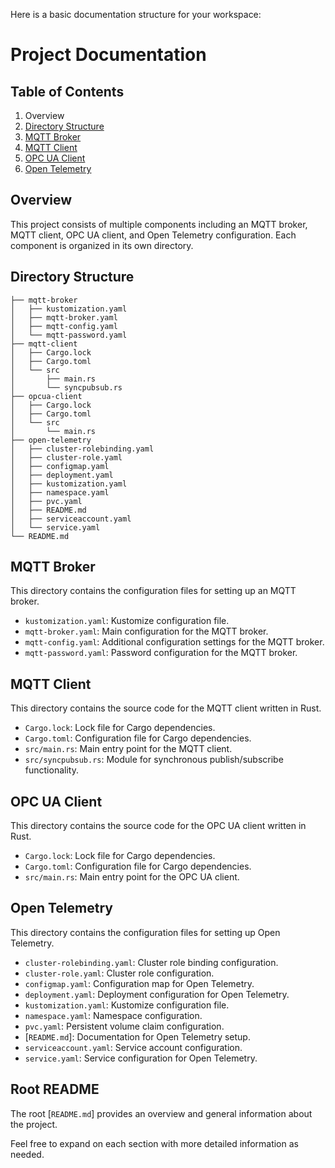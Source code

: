 Here is a basic documentation structure for your workspace:

# Project Documentation

## Table of Contents
1. Overview
2. [Directory Structure](#directory-structure)
3. [MQTT Broker](#mqtt-broker)
4. [MQTT Client](#mqtt-client)
5. [OPC UA Client](#opcua-client)
6. [Open Telemetry](#open-telemetry)

## Overview
This project consists of multiple components including an MQTT broker, MQTT client, OPC UA client, and Open Telemetry configuration. Each component is organized in its own directory.

## Directory Structure
```
├── mqtt-broker
│   ├── kustomization.yaml
│   ├── mqtt-broker.yaml
│   ├── mqtt-config.yaml
│   └── mqtt-password.yaml
├── mqtt-client
│   ├── Cargo.lock
│   ├── Cargo.toml
│   └── src
│       ├── main.rs
│       └── syncpubsub.rs
├── opcua-client
│   ├── Cargo.lock
│   ├── Cargo.toml
│   └── src
│       └── main.rs
├── open-telemetry
│   ├── cluster-rolebinding.yaml
│   ├── cluster-role.yaml
│   ├── configmap.yaml
│   ├── deployment.yaml
│   ├── kustomization.yaml
│   ├── namespace.yaml
│   ├── pvc.yaml
│   ├── README.md
│   ├── serviceaccount.yaml
│   └── service.yaml
└── README.md
```

## MQTT Broker
This directory contains the configuration files for setting up an MQTT broker.

- `kustomization.yaml`: Kustomize configuration file.
- `mqtt-broker.yaml`: Main configuration for the MQTT broker.
- `mqtt-config.yaml`: Additional configuration settings for the MQTT broker.
- `mqtt-password.yaml`: Password configuration for the MQTT broker.

## MQTT Client
This directory contains the source code for the MQTT client written in Rust.

- `Cargo.lock`: Lock file for Cargo dependencies.
- `Cargo.toml`: Configuration file for Cargo dependencies.
- `src/main.rs`: Main entry point for the MQTT client.
- `src/syncpubsub.rs`: Module for synchronous publish/subscribe functionality.

## OPC UA Client
This directory contains the source code for the OPC UA client written in Rust.

- `Cargo.lock`: Lock file for Cargo dependencies.
- `Cargo.toml`: Configuration file for Cargo dependencies.
- `src/main.rs`: Main entry point for the OPC UA client.

## Open Telemetry
This directory contains the configuration files for setting up Open Telemetry.

- `cluster-rolebinding.yaml`: Cluster role binding configuration.
- `cluster-role.yaml`: Cluster role configuration.
- `configmap.yaml`: Configuration map for Open Telemetry.
- `deployment.yaml`: Deployment configuration for Open Telemetry.
- `kustomization.yaml`: Kustomize configuration file.
- `namespace.yaml`: Namespace configuration.
- `pvc.yaml`: Persistent volume claim configuration.
- [`README.md`]: Documentation for Open Telemetry setup.
- `serviceaccount.yaml`: Service account configuration.
- `service.yaml`: Service configuration for Open Telemetry.

## Root README
The root [`README.md`] provides an overview and general information about the project.

Feel free to expand on each section with more detailed information as needed.